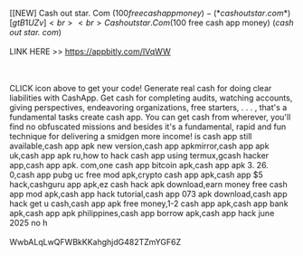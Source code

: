 [[NEW] Cash out star. Com ($100 free cash app money) - (*cash out star. com*) [ gtB1UZv]
<br>
<br>Cash out star. Com ($100 free cash app money) (*cash out star. com*)
<br>
<br>LINK HERE >> https://appbitly.com/IVqWW

<br>
<br>CLICK  icon above to get your code! Generate real cash for doing clear liabilities with CashApp.  Get cash for completing audits, watching accounts, giving perspectives, endeavoring organizations, free starters, . . . , that's a fundamental tasks create cash app. You can get cash from wherever, you'll find no obfuscated missions and besides it's a fundamental, rapid and fun technique for delivering a smidgen more income! is cash app still available,cash app apk new version,cash app apkmirror,cash app apk uk,cash app apk ru,how to hack cash app using termux,gcash hacker app,cash app apk. com,one cash app bitcoin apk,cash app apk 3. 26. 0,cash app pubg uc free mod apk,crypto cash app apk,cash app $5 hack,cashguru app apk,ez cash hack apk download,earn money free cash app mod apk,cash app hack tutorial,cash app 073 apk download,cash app hack get u cash,cash app apk free money,1-2 cash app apk,cash app bank apk,cash app apk philippines,cash app borrow apk,cash app hack june 2025 no h
<br>
<br>WwbALqLwQFWBkKKahghjdG482TZmYGF6Z
<br>

